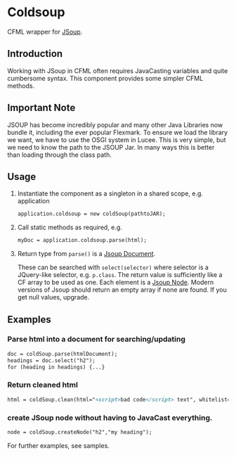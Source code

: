 # Coldsoup

CFML wrapper for [JSoup](https://www.jsoup.org).

## Introduction

Working with JSoup in CFML often requires JavaCasting variables and quite cumbersome syntax. This component provides some simpler CFML methods.

## Important Note

JSOUP has become incredibly popular and many other Java Libraries now bundle it, including the ever popular Flexmark. To ensure we load the library we want, we have to use the OSGI system in Lucee. This is very simple, but we need to know the path to the JSOUP Jar. In many ways this is better than loading through the class path.

## Usage


1. Instantiate the component as a singleton in a shared scope, e.g. application
	```cfml
	application.coldsoup = new coldSoup(pathtoJAR);
	```

2. Call static methods as required, e.g.
	```cfml
	myDoc = application.coldsoup.parse(html);
	```

3. Return type from `parse()` is a [Jsoup Document](https://jsoup.org/apidocs/org/jsoup/nodes/Document.html).

	These can be searched with `select(selector)` where selector is a JQuery-like selector, e.g. `p.class`. The return value is sufficiently like a CF array to be used as one. Each element is a [Jsoup Node](https://jsoup.org/apidocs/org/jsoup/nodes/Node.html). Modern versions of Jsoup should return an empty array if none are found. If you get null values, upgrade.

## Examples

### Parse html into a document for searching/updating

```cfml
doc = coldSoup.parse(htmlDocument);
headings = doc.select("h2");
for (heading in headings) {...}
```

### Return cleaned html

```cfml
html = coldSoup.clean(html="<script>bad code</script> text", whitelist="basic" );
```

### create JSoup node without having to JavaCast everything.

```cfml
node = coldSoup.createNode("h2","my heading");
```

For further examples, see samples.
